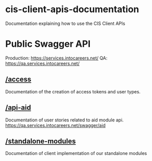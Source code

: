 # cis-client-apis-documentation
Documentation explaining how to use the CIS Client APIs

# Public Swagger API

Production: https://services.intocareers.net/
QA: https://qa.services.intocareers.net/


## [/access](https://github.com/intoCareers/cis-client-apis-documentation/tree/master/access)
Documentation of the creation of access tokens and user types.

## [/api-aid](https://github.com/intoCareers/cis-client-apis-documentation/tree/master/api-aid)
Documentation of user stories related to aid module api.
https://qa.services.intocareers.net/swagger/aid

## [/standalone-modules](https://github.com/intoCareers/cis-client-apis-documentation/tree/master/standalone-modules)
Documentation of client implementation of our standalone modules
